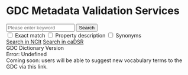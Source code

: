 
<!-- GDCMVS APP -->

<h1 class="hide">GDC Metadata Validation Services</h1>
<div class="search-box">
    <div class="search-bar">
      <span id="suggestWidth" class="suggest__width"></span>
      <div class="input-group search-bar__group">
        <input id="keywords" type="text" class="form-control search-bar__input" aria-label="keywords" placeholder="Please enter keyword" autocomplete="off">
        <div id="search-bar-options" class="search-bar__options dropdown" style="display: none;">
          <a href="#" data-toggle="dropdown" class="dropdown-toggle search-bar__option" aria-label="boolean operators"><i class="fa fa-ellipsis-h"></i></a>
          <ul class="dropdown-menu search-bar__dropdown">
              <li><a class="search-bar__boolean" data-boolean="AND" href="#">AND</a></li>
              <li><a class="search-bar__boolean" data-boolean="OR" href="#">OR</a></li>
              <li><a class="search-bar__boolean" data-boolean="NOT" href="#">NOT</a></li>
          </ul>
          <a href="#" id="searchclear" class="search-bar__option" aria-label="clear search bar"><i class="fa fa-times"></i></a>
        </div>
        <span class="input-group-btn">
          <button id="search" class="btn search-bar__btn" type="button">Search</button>
        </span>
      </div>
      <div class="suggest">
        <div id="suggestBox" class="suggest__listbox"></div>
      </div>
    </div>
    <div class="search-options">
      <div class="checkbox">
        <label class="checkbox__label checkbox__label--padding">
          <input id="i_ematch" class="checkbox__input" type="checkbox" value="" tabindex="0">
          <span class="checkbox__btn"><i class="checkbox__icon fa fa-check"></i></span> Exact match
        </label>
        <label class="checkbox__label">
          <input id="i_desc" class="checkbox__input" type="checkbox" value="" tabindex="0">
          <span class="checkbox__btn"><i class="checkbox__icon fa fa-check"></i></span> Property description
        </label>
        <label class="checkbox__label">
          <input id="i_syn" class="checkbox__input" type="checkbox" value="" tabindex="0">
          <span class="checkbox__btn"><i class="checkbox__icon fa fa-check"></i></span> Synonyms
        </label>
      </div>
      <div class="ref-box">
        <a href="https://ncit.nci.nih.gov/" class="ref-box__link" target="_blank">Search in NCIt</a>
        <a href="https://cdebrowser.nci.nih.gov/cdebrowserClient/cdeBrowser.html#/search?programArea=0&contextId=2C8BAF10-7E19-B797-E050-BB89AD43619C"
          class="ref-box__link" target="_blank">Search in caDSR</a>
      </div>
    </div>
</div>

<div id="gdc-loading-icon" class="loadingContainer" style="display: none;">
  <div class="spinParticleContainer">
      <div class="particle red"></div>
      <div class="particle grey other-particle"></div>
      <div class="particle blue other-other-particle"></div>
  </div>
  <div>Loading GDC Data...</div>
</div>

<div id="root"></div>

<div id="info-content" class="info-content">
    <div id="unofficial-term"></div>
    <div id="version-content" class="version-content">GDC Dictionary Version</div>
</div>
<div id="alert-error" class="alert alert__error alert-info" role="alert">Error: Undefined</div>
<div id="alert-suggest" class="alert alert__suggest alert-info" role="alert">
  Coming soon: users will be able to suggest new vocabulary terms to the GDC via this link.
</div>

<!-- END GDCMVS APP -->
